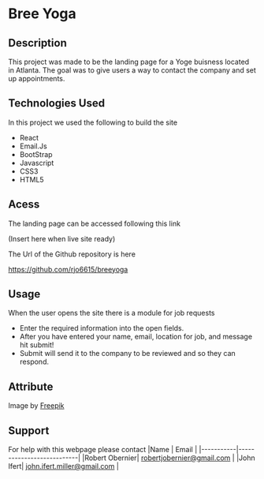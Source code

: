 # Bree Yoga

## Description

This project was made to be the landing page for a Yoge buisness located in Atlanta. 
The goal was to give users a way to contact the company and set up appointments.

## Technologies Used

In this project we used the following to build the site
 - React
 - Email.Js
 - BootStrap
 - Javascript
 - CSS3
 - HTML5

## Acess

The landing page can be accessed following this link

(Insert here when live site ready)

The Url of the Github repository is here

https://github.com/rjo6615/breeyoga

## Usage
When the user opens the site there is a module for job requests
 - Enter the required information into the open fields.
 - After you have entered your name, email, location for job, and message hit submit!
 - Submit will send it to the company to be reviewed and so they can respond.

## Attribute
Image by <a href="https://www.freepik.com/free-vector/hand-drawn-abstract-doodle-background_23669397.htm#query=minimalist%20floral%20background&position=2&from_view=keyword&track=ais&uuid=199de28b-2de9-439b-bdbb-5f7cea3e09fc">Freepik</a>

## Support
For help with this webpage please contact
|Name | Email |
|-----------|---------------------------|
|Robert Obernier| robertjobernier@gmail.com |
|John Ifert| john.ifert.miller@gmail.com |